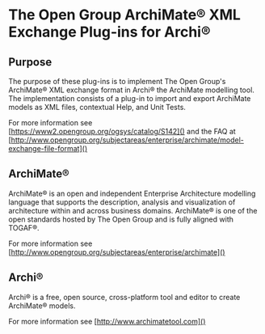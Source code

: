 # The Open Group ArchiMate® XML Exchange Plug-ins for Archi®


## Purpose

The purpose of these plug-ins is to implement The Open Group's ArchiMate® XML exchange format in Archi® the ArchiMate modelling tool. The implementation consists of a plug-in to import and export ArchiMate models as XML files, contextual Help, and Unit Tests.


For more information see [https://www2.opengroup.org/ogsys/catalog/S142]() and the FAQ at [http://www.opengroup.org/subjectareas/enterprise/archimate/model-exchange-file-format]()




## ArchiMate®

ArchiMate® is an open and independent Enterprise Architecture modelling language that supports the description, analysis and visualization of architecture within and across business domains. ArchiMate® is one of the open standards hosted by The Open Group and is fully aligned with TOGAF®.



For more information see [http://www.opengroup.org/subjectareas/enterprise/archimate]()


## Archi®

Archi® is a free, open source, cross-platform tool and editor to create ArchiMate® models.

For more information see [http://www.archimatetool.com]()
